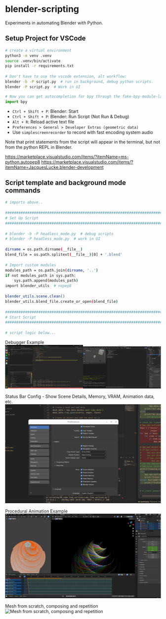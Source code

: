 # blender-scripting

Experiments in automating Blender with Python.

## Setup Project for VSCode

```bash
# create a virtual environment
python3 -m venv .venv
source .venv/bin/activate
pip install -r requirements.txt

# Don't have to use the vscode extension, alt workflow:
blender -b -P script.py  # run in background, debug python scripts.
blender -P script.py  # Work in UI
```

```py
# Now you can get autocompletion for bpy through the fake-bpy-module-latest
import bpy
```

- `Ctrl + Shift + P`: Blender: Start
- `Ctrl + Shift + P`: Blender: Run Script (Not Run & Debug)
- `Alt + R`: Reload active text file
- `Preferences > General > Developer Extras (geometric data)`
- Use `simplescreenrecorder` to record with fast encoding system audio

Note that print statements from the script will appear in the terminal, but not from the python REPL in Blender.

https://marketplace.visualstudio.com/items/?itemName=ms-python.autopep8
https://marketplace.visualstudio.com/items/?itemName=JacquesLucke.blender-development

## Script template and background mode commands

```sh
# imports above..

################################################################################
# Set Up Script
################################################################################

# blender -b -P headless_mode.py  # debug scripts
# blender -P headless_mode.py  # work in UI

dirname = os.path.dirname(__file__)
blend_file = os.path.splitext(__file__)[0] + '.blend'

# Import custom modules
modules_path = os.path.join(dirname, '..')
if not modules_path in sys.path:
    sys.path.append(modules_path)
import blender_utils  # nopep8

blender_utils.scene.clean()
blender_utils.blend_file.create_or_open(blend_file)

################################################################################
# Start Script
################################################################################

# script logic below...
```

Debugger Example
![Debugger Example](./04_vscode_python/debugger.png)

Status Bar Config - Show Scene Details, Memory, VRAM, Animation data, etc.
![Status Bar Config - Show Scene Details, Memory, VRAM, Animation data, etc.](./04_vscode_python/status_bar_config.png)

Procedural Animation Example
![Procedural Animation Example](./08_stack_spin_animation/_renders/interface.png)

Mesh from scratch, composing and repetition
![Mesh from scratch, composing and repetition](./09_make_meshes/render.png)
